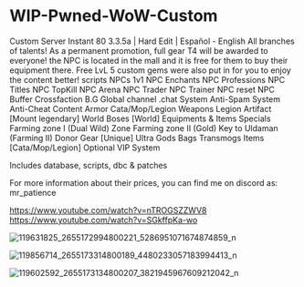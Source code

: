 # WIP-Pwned-WoW-Custom

Custom Server Instant 80 3.3.5a
| Hard Edit |
Español - English All branches of talents!
As a permanent promotion, full gear T4 will be awarded to everyone! the NPC is located in the mall and it is free for them to buy their equipment there. Free LvL 5 custom gems were also put in for you to enjoy the content better!
scripts
NPCs 1v1
NPC Enchants
NPC Professions
NPC Titles
NPC TopKill
NPC Arena
NPC Trader
NPC Trainer
NPC reset
NPC Buffer
Crossfaction B.G
Global channel .chat
System Anti-Spam
System Anti-Cheat
Content Armor Cata/Mop/Legion
Weapons Legion Artifact
[Mount legendary]
World Boses [World]
Equipments & Items Specials
Farming zone I (Dual Wild) Zone
Farming zone II (Gold) Key to Uldaman (Farming II)
Donor Gear [Unique]
Ultra Gods Bags
Transmogs Items [Cata/Mop/Legion] Optional
VIP System

Includes database, scripts, dbc & patches

For more information about their prices, you can find me on discord as: mr_patience

https://www.youtube.com/watch?v=nTROGSZZWV8
https://www.youtube.com/watch?v=SGkffpKa-wo



![119631825_2655172994800221_5286951071674874859_n](https://github.com/jedagutavito/WIP-Pwned-WoW-Custom/assets/73094194/46ca8cd8-e16e-4f85-96c0-2f5767b98652)


![119856714_2655173314800189_4480233057183994413_n](https://github.com/jedagutavito/WIP-Pwned-WoW-Custom/assets/73094194/86fa4210-5f02-4735-9cdc-88f95af92c76)


![119602592_2655173134800207_3821945967609212042_n](https://github.com/jedagutavito/WIP-Pwned-WoW-Custom/assets/73094194/6ad8cc88-8620-4a09-a743-997aa93d7ab0)




